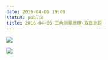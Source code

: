 ```yaml
---
date: 2016-04-06 19:09
status: public
title: 2016-04-06-三角测量原理-双目测距
---
```


![](~/19-10-05.jpg)

![](~/13-29-29.jpg)
